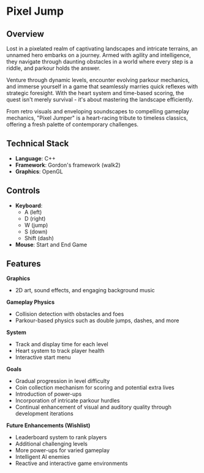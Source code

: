 # Pixel Jump

## Overview

Lost in a pixelated realm of captivating landscapes and intricate terrains, an unnamed hero embarks on a journey. Armed with agility and intelligence, they navigate through daunting obstacles in a world where every step is a riddle, and parkour holds the answer.

Venture through dynamic levels, encounter evolving parkour mechanics, and immerse yourself in a game that seamlessly marries quick reflexes with strategic foresight. With the heart system and time-based scoring, the quest isn't merely survival - it's about mastering the landscape efficiently.

From retro visuals and enveloping soundscapes to compelling gameplay mechanics, "Pixel Jumper" is a heart-racing tribute to timeless classics, offering a fresh palette of contemporary challenges.

## Technical Stack

* **Language**: C++
* **Framework**: Gordon's framework (walk2)
* **Graphics**: OpenGL

## Controls

* **Keyboard**:
  * A (left)
  * D (right)
  * W (jump)
  * S (down)
  * Shift (dash)
* **Mouse**: Start and End Game

## Features

**Graphics**
* 2D art, sound effects, and engaging background music

**Gameplay Physics**
* Collision detection with obstacles and foes
* Parkour-based physics such as double jumps, dashes, and more

**System**
* Track and display time for each level
* Heart system to track player health
* Interactive start menu

**Goals**
* Gradual progression in level difficulty
* Coin collection mechanism for scoring and potential extra lives
* Introduction of power-ups
* Incorporation of intricate parkour hurdles
* Continual enhancement of visual and auditory quality through development iterations

**Future Enhancements (Wishlist)**
* Leaderboard system to rank players
* Additional challenging levels
* More power-ups for varied gameplay
* Intelligent AI enemies
* Reactive and interactive game environments

